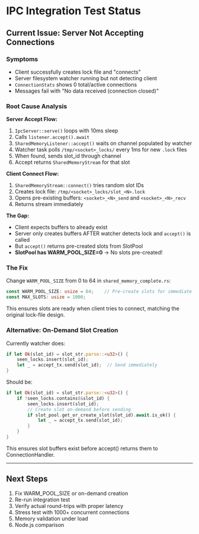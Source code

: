 # IPC Integration Test Status

## Current Issue: Server Not Accepting Connections

### Symptoms
- Client successfully creates lock file and "connects"
- Server filesystem watcher running but not detecting client
- `ConnectionStats` shows 0 total/active connections
- Messages fail with "No data received (connection closed)"

### Root Cause Analysis

**Server Accept Flow:**
1. `IpcServer::serve()` loops with 10ms sleep
2. Calls `listener.accept().await`
3. `SharedMemoryListener::accept()` waits on channel populated by watcher
4. Watcher task polls `/tmp/<socket>_locks/` every 1ms for new `.lock` files
5. When found, sends slot_id through channel
6. Accept returns `SharedMemoryStream` for that slot

**Client Connect Flow:**
1. `SharedMemoryStream::connect()` tries random slot IDs
2. Creates lock file: `/tmp/<socket>_locks/slot_<N>.lock`
3. Opens pre-existing buffers: `<socket>_<N>_send` and `<socket>_<N>_recv`
4. Returns stream immediately

**The Gap:**
- Client expects buffers to already exist
- Server only creates buffers AFTER watcher detects lock and `accept()` is called
- But `accept()` returns pre-created slots from SlotPool
- **SlotPool has WARM_POOL_SIZE=0** → No slots pre-created!

### The Fix

Change `WARM_POOL_SIZE` from 0 to 64 in `shared_memory_complete.rs`:
```rust
const WARM_POOL_SIZE: usize = 64;    // Pre-create slots for immediate accept
const MAX_SLOTS: usize = 1000;
```

This ensures slots are ready when client tries to connect, matching the original lock-file design.

### Alternative: On-Demand Slot Creation

Currently watcher does:
```rust
if let Ok(slot_id) = slot_str.parse::<u32>() {
    seen_locks.insert(slot_id);
    let _ = accept_tx.send(slot_id);  // Send immediately
}
```

Should be:
```rust
if let Ok(slot_id) = slot_str.parse::<u32>() {
    if !seen_locks.contains(&slot_id) {
        seen_locks.insert(slot_id);
        // Create slot on-demand before sending
        if slot_pool.get_or_create_slot(slot_id).await.is_ok() {
            let _ = accept_tx.send(slot_id);
        }
    }
}
```

This ensures slot buffers exist before accept() returns them to ConnectionHandler.

---

## Next Steps

1. Fix WARM_POOL_SIZE or on-demand creation
2. Re-run integration test
3. Verify actual round-trips with proper latency
4. Stress test with 1000+ concurrent connections
5. Memory validation under load
6. Node.js comparison

